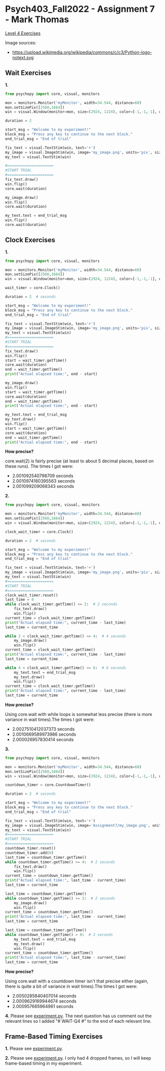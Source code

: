 # Psych403_Fall2022 - Assignment 7 - Mark Thomas

[Level 4 Exercises](https://kerblooee.github.io/pytutorial/level5_exercises.html)


Image sources:
- https://upload.wikimedia.org/wikipedia/commons/c/c3/Python-logo-notext.svg



## Wait Exercises
**1.**
```python
from psychopy import core, visual, monitors

mon = monitors.Monitor('myMonitor', width=34.544, distance=60)
mon.setSizePix([2560,1664])
win = visual.Window(monitor=mon, size=(2924, 1224), color=[-1,-1,-1], units='pix', fullscr=True, useRetina=True)

duration = 2

start_msg = "Welcome to my experiment!"
block_msg = "Press any key to continue to the next block."
end_trial_msg = "End of trial"

fix_text = visual.TextStim(win, text='+')
my_image = visual.ImageStim(win, image='my_image.png', units='pix', size=400)
my_text = visual.TextStim(win)

#=====================
#START TRIAL
#===================== 
fix_text.draw()
win.flip()
core.wait(duration)

my_image.draw()
win.flip()
core.wait(duration)

my_text.text = end_trial_msg
win.flip()
core.wait(duration)
```



## Clock Exercises
**1.**
```python
from psychopy import core, visual, monitors

mon = monitors.Monitor('myMonitor', width=34.544, distance=60)
mon.setSizePix([2560,1664])
win = visual.Window(monitor=mon, size=(2924, 1224), color=[-1,-1,-1], units='pix', fullscr=True, useRetina=True)

wait_timer = core.Clock()

duration = 2  # seconds

start_msg = "Welcome to my experiment!"
block_msg = "Press any key to continue to the next block."
end_trial_msg = "End of trial"

fix_text = visual.TextStim(win, text='+')
my_image = visual.ImageStim(win, image='my_image.png', units='pix', size=400)
my_text = visual.TextStim(win)
#=====================
#START TRIAL
#=====================
fix_text.draw()
win.flip()
start = wait_timer.getTime()
core.wait(duration)
end = wait_timer.getTime()
print("Actual elapsed time:", end - start)

my_image.draw()
win.flip()
start = wait_timer.getTime()
core.wait(duration)
end = wait_timer.getTime()
print("Actual elapsed time:", end - start)

my_text.text = end_trial_msg
my_text.draw()
win.flip()
start = wait_timer.getTime()
core.wait(duration)
end = wait_timer.getTime()
print("Actual elapsed time:", end - start)
```

**How precise?**  
  
core.wait(2) is fairly precise (at least to about 5 decimal places, based on these runs). The times I got were:  
- 2.001092540798709 seconds
- 2.0010974160395563 seconds
- 2.001099209068343 seconds


**2.**
```python
from psychopy import core, visual, monitors

mon = monitors.Monitor('myMonitor', width=34.544, distance=60)
mon.setSizePix([2560,1664])
win = visual.Window(monitor=mon, size=(2924, 1224), color=[-1,-1,-1], units='pix', fullscr=True, useRetina=True)

clock_wait_timer = core.Clock()

duration = 2  # seconds

start_msg = "Welcome to my experiment!"
block_msg = "Press any key to continue to the next block."
end_trial_msg = "End of trial"

fix_text = visual.TextStim(win, text='+')
my_image = visual.ImageStim(win, image='my_image.png', units='pix', size=400)
my_text = visual.TextStim(win)
#=====================
#START TRIAL
#=====================
clock_wait_timer.reset()
last_time = 0
while clock_wait_timer.getTime() <= 2:  # 2 seconds
    fix_text.draw()
    win.flip()
current_time = clock_wait_timer.getTime()
print("Actual elapsed time:", current_time - last_time)
last_time = current_time

while 2 < clock_wait_timer.getTime() <= 4:  # 4 seconds
    my_image.draw()
    win.flip()
current_time = clock_wait_timer.getTime()
print("Actual elapsed time:", current_time - last_time)
last_time = current_time

while 4 < clock_wait_timer.getTime() <= 6:  # 6 seconds
    my_text.text = end_trial_msg
    my_text.draw()
    win.flip()
current_time = clock_wait_timer.getTime()
print("Actual elapsed time:", current_time - last_time)
last_time = current_time
```

**How precise?**  
  
Using core.wait with while loops is somewhat less precise (there is more variance in wait times).The times I got were:  
- 2.0027510412037373 seconds
- 2.0010669589973986 seconds
- 2.000026957830414 seconds


**3.**
```python
from psychopy import core, visual, monitors

mon = monitors.Monitor('myMonitor', width=34.544, distance=60)
mon.setSizePix([2560,1664])
win = visual.Window(monitor=mon, size=(2924, 1224), color=[-1,-1,-1], units='pix', fullscr=True, useRetina=True)

countdown_timer = core.CountdownTimer()

duration = 2  # seconds

start_msg = "Welcome to my experiment!"
block_msg = "Press any key to continue to the next block."
end_trial_msg = "End of trial"

fix_text = visual.TextStim(win, text='+')
my_image = visual.ImageStim(win, image='Assignment7/my_image.png', units='pix', size=400)
my_text = visual.TextStim(win)
#=====================
#START TRIAL
#=====================
countdown_timer.reset()
countdown_timer.add(6)
last_time = countdown_timer.getTime()
while countdown_timer.getTime() >= 4:  # 2 seconds
    fix_text.draw()
    win.flip()
current_time = countdown_timer.getTime()
print("Actual elapsed time:", last_time - current_time)
last_time = current_time

last_time = countdown_timer.getTime()
while countdown_timer.getTime() >= 2:  # 2 seconds
    my_image.draw()
    win.flip()
current_time = countdown_timer.getTime()
print("Actual elapsed time:", last_time - current_time)
last_time = current_time

last_time = countdown_timer.getTime()
while countdown_timer.getTime() > 0:  # 2 seconds
    my_text.text = end_trial_msg
    my_text.draw()
    win.flip()
current_time = countdown_timer.getTime()
print("Actual elapsed time:", last_time - current_time)
last_time = current_time
```

**How precise?**  
  
Using core.wait with a countdown timer isn't that precise either (again, there is quite a bit of variance in wait times).The times I got were:  
- 2.0050285840407014 seconds
- 2.0009629169944674 seconds
- 2.000957665964961 seconds


**4.** Please see [experiment.py](experiment.py). The next question has us comment out the relevant lines so I added "# WAIT-Q4 #" to the end of each relevant line.



## Frame-Based Timing Exercises
**1.** Please see [experiment.py](experiment.py).

**2.** Please see [experiment.py](experiment.py). I only had 4 dropped frames, so I will keep frame-based timing in my experiment. 
